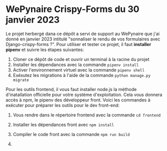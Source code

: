 # WePynaire Crispy-Forms du 30 janvier 2023

Le projet herbergé dana ce dépôt a servi de support au WePynaire que j'ai donné en janvier 2023 intitulé "sonnaliser le rendu de vos formulaires avec Django-crispy-forms ?". Pour utiliser et tester ce projet, il faut **installer pipenv** et suivre les étapes suivantes:

1. Cloner ce dépôt de code et ouvrir un terminal à la racine du projet
2. Installer les dépendances avec la commande `pipenv install`
3. Activer l'environnement virtuel avec la commande `pipenv shell`
4. Exéxutez les migrations à l'aide de la commande `python manage.py migrate`

Pour les outils frontend, il vous faut installer node.js la méthode d'inatallation officielle pour votre système d'exploitation. Cela vous donnera accès à npm, le pipenv des développeur front. Voici les commandes à exécuter pour préparer les outils pour le dev front-end:

1. Vous rendre dans le répertoire frontend avec la commande `cd frontend`
2. Installer les dépendances front avec `npm install`
3. Compiler le code front avec la commande `npm run build`

2. 
